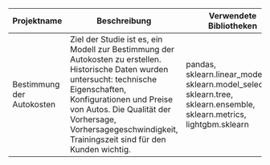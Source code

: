 **Projektname** | **Beschreibung** | **Verwendete Bibliotheken**
------------ | ------------- | -------------
Bestimmung der Autokosten|Ziel der Studie ist es, ein Modell zur Bestimmung der Autokosten zu erstellen. Historische Daten wurden untersucht: technische Eigenschaften, Konfigurationen und Preise von Autos. Die Qualität der Vorhersage, Vorhersagegeschwindigkeit, Trainingszeit sind für den Kunden wichtig.| pandas, sklearn.linear_model, sklearn.model_selection, sklearn.tree, sklearn.ensemble, sklearn.metrics, lightgbm.sklearn
